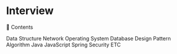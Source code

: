 # Interview

📖 Contents

Data Structure
Network
Operating System
Database
Design Pattern
Algorithm
Java
JavaScript
Spring
Security
ETC
